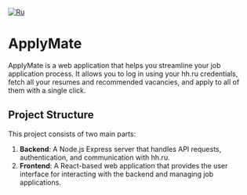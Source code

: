 [![Ru](https://img.shields.io/badge/Rus-blue)](README_ru.md)

# ApplyMate

ApplyMate is a web application that helps you streamline your job application process. It allows you to log in using your hh.ru credentials, fetch all your resumes and recommended vacancies, and apply to all of them with a single click.

## Project Structure

This project consists of two main parts:

1. **Backend**: A Node.js Express server that handles API requests, authentication, and communication with hh.ru.
2. **Frontend**: A React-based web application that provides the user interface for interacting with the backend and managing job applications.
